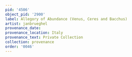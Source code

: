 ```yaml
---
pid: '4506'
object_pid: '2900'
label: Allegory of Abundance (Venus, Ceres and Bacchus)
artist: janbrueghel
provenance_date:
provenance_location: Italy
provenance_text: Private Collection
collection: provenance
order: '0046'
---
```

